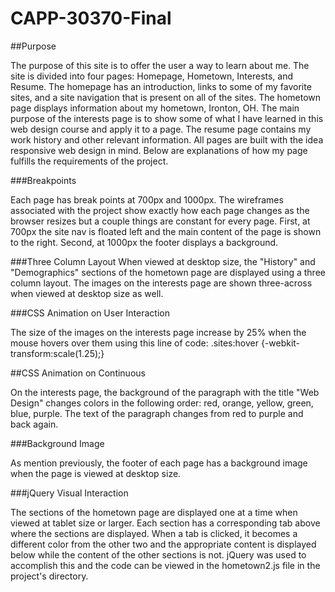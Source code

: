CAPP-30370-Final
================

##Purpose

The purpose of this site is to offer the user a way to learn about me. The site is 
divided into four pages: Homepage, Hometown, Interests, and Resume. The homepage 
has an introduction, links to some of my favorite sites, and a site navigation that 
is present on all of the sites. The hometown page displays information about my 
hometown, Ironton, OH. The main purpose of the interests page is to show some of 
what I have learned in this web design course and apply it to a page. The resume 
page contains my work history and other relevant information. All pages are built 
with the idea responsive web design in mind. Below are explanations of how my page 
fulfills the requirements of the project.

###Breakpoints

Each page has break points at 700px and 1000px. The wireframes associated with the 
project show exactly how each page changes as the browser resizes but a couple things 
are constant for every page. First, at 700px the site nav is floated left and the 
main content of the page is shown to the right. Second, at 1000px the footer displays
a background.

###Three Column Layout
When viewed at desktop size, the "History" and "Demographics" sections of the hometown 
page are displayed using a three column layout. The images on the interests page are 
shown three-across when viewed at desktop size as well.

###CSS Animation on User Interaction

The size of the images on the interests page increase by 25% when the mouse hovers 
over them using this line of code: .sites:hover {-webkit-transform:scale(1.25);}

##CSS Animation on Continuous

On the interests page, the background of the paragraph with the title "Web Design" 
changes colors in the following order: red, orange, yellow, green, blue, purple. 
The text of the paragraph changes from red to purple and back again.

###Background Image

As mention previously, the footer of each page has a background image when the page 
is viewed at desktop size.


###jQuery Visual Interaction

The sections of the hometown page are displayed one at a time when viewed at tablet 
size or larger. Each section has a corresponding tab above where the sections are 
displayed. When a tab is clicked, it becomes a different color from the other two 
and the appropriate content is displayed below while the content of the other 
sections is not. jQuery was used to accomplish this and the code can be viewed 
in the hometown2.js file in the project's directory.
